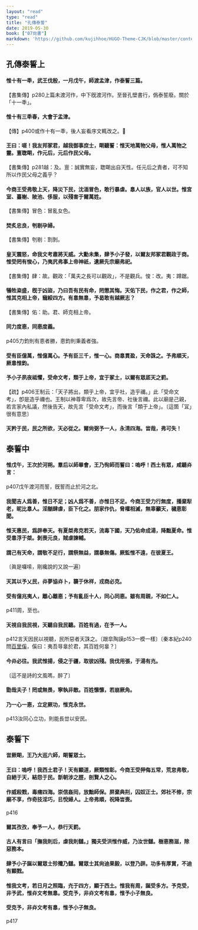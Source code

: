 ```yaml
---
layout: "read"
type: "read"
title: "孔傳泰誓"
date: 2019-05-30
book: ["07尙書"]
markdown: 'https://github.com/kujihhoe/HUGO-Theme-CJK/blob/master/content/read/07-尙書/027-孔傳泰誓.md'
---
```


## 孔傳泰誓上

#### 惟十有一秊，武王伐殷，一月戊午，師渡孟津，作泰誓三篇。

【書集傳】p280上篇未渡河作，中下旣渡河作。至晉孔壁書行，僞泰誓廢。關於「十一秊」。

#### 惟十有三秊春，大會于孟津。

【傳】p400或作十有一秊，後人妄看序文輒改之。

#### 王曰：嗟！我友邦冢君，越我御事庶士，朙聽誓：惟天地萬物父母，惟人萬物之靈。亶聦朙，作元后，元后作民父母。

【書集傳】p281越：及。亶：誠實無妄，聦朙出自天性。任元后之責者，可不知所以作民父母之義乎？

#### 今商王受弗敬上天，降災下民，沈湎冒色，敢行暴虐。辠人以族，官人以世。惟宮室、臺榭、陂池、侈服，以殘害于爾萬姓。

【書集傳】冒色：冒亂女色。

#### 焚炙忠良，刳剔孕婦。

【書集傳】刳剔：割剝。

#### 皇天震怒，命我文考肅將天威。大勳未集，肆予小子發，以爾友邦冢君觀政于商。惟受罔有悛心，乃夷凥弗事上帝神祇，遺厥先宗廟弗祀。

【書集傳】肆：故。觀政：「萬夫之長可以觀政」，不是觀兵。悛：改。夷：蹲踞。

#### 犠牲粢盛，旣于凶盜，乃曰吾有民有命，罔懲其悔。天佑下民，作之君，作之師，惟其克相上帝，寵綏四方。有辠無辠，予曷敢有越厥志？

【書集傳】佑：助。君、師克相上帝。

#### 同力度𢛳，同𢛳度義。

p405力鈞則有𢛳者勝，𢛳鈞則秉義者強。

#### 受有臣億萬，惟億萬心。予有臣三千，惟一心。商辠貫盈，天命誅之。予弗順天，厥辠惟鈞。

#### 予小子夙夜祗懼，受命文考，類于上帝，宜于冢土，以爾有眾厎天之罰。

【疏】p406<v>王制</v>云：「天子將出，類乎上帝，宜乎社，造乎禰。」此「受命文考」，卽是造乎禰也。王制以神尊卑爲次，故先言帝、社後言禰。此以廟是己親，若言家內私議，然後告天，故先言「受命文考」，而後言「類于上帝」。〔這箇「冝」很有意思〕

#### 天矜于民，民之所欲，天必從之。爾尙弼予一人，永淸四海。旹哉，弗可失！

## 泰誓中

#### 惟戊午，王次於河朔。羣后以師畢會，王乃徇師而誓曰：嗚呼！西土有眾，咸聽灷言：

p407戊午渡河而誓，旣誓而止於河之北。

#### 我聞吉人爲善，惟日不足；凶人爲不善，亦惟日不足。今商王受力行無度，播棄犁老，昵比辠人。淫酗肆虐，臣下化之。朋家作仇，脅權相滅，無辜籲天，穢𢛳彰聞。

#### 惟天惠民，爲辟奉天。有夏桀弗克若天，流毒下國，天乃佑命成湯，降黜夏命。惟受辠浮于桀。剝喪元良，賊虐諫輔。

#### 謂己有天命，謂敬不足行，謂祭無益，謂暴無傷。厥監惟不遠，在彼夏王。

〔眞是囉嗦，剛纔說的又說一遍〕

#### 天其以予乂民，灷夢協灷卜，襲于休祥，戎商必克。

#### 受有億兆夷人，離心離𢛳；予有亂臣十人，同心同𢛳。雖有周親，不如仁人。

p411周，至也。

#### 天視自我民視，天聽自我民聽。百姓有過，在予一人。

p412言天因民以視聽，民所惡者天誅之。〔跟<v>皐陶謨</v>p153一模一樣〕〔<v>秦本紀</v>p240問<u>百里傒</u>，傒曰：夷吾㝵辠於君，其百姓何辠？〕

#### 今灷必往。我武惟揚，侵之于疆，取彼凶殘。我伐用張，于湯有灮。

〔這不是詩的文風嗎，醉了〕

#### 勖哉夫子！罔或無畏，寧執非敵。百姓懔懔，若崩厥角。

#### 乃一心一𢛳，立定厥功，惟克永世。

p413汝同心立功，則能長丗以安民。

## 泰誓下

#### 旹厥朙，王乃大巡六師，朙誓眾士。

#### 王曰：嗚呼！我西土君子！天有顯道，厥類惟彰。今商王受狎侮五常，荒怠弗敬，自絕于天，結怨于民。斮朝涉之脛，剖賢人之心。

#### 作威殺戮，毒痡四海。崇信姦囘，放黜師保。屏棄典㓝，囚奴正士。郊社不修，宗廟不享，作奇技淫巧，㠯悅婦人。上帝弗順，祝降旹喪。

p416

#### 爾其孜孜，奉予一人，恭行天罰。

#### 古人有言曰「撫我則后，虐我則讎。」獨夫受洪惟作威，乃汝世讎。樹𢛳務滋，除惡務本。

#### 肆予小子誕以爾眾士殄殲乃讎。爾眾士其尙迪果毅，以登乃辟。功多有厚賞，不迪有顯戮。

#### 惟我文考，若日月之照臨，灮于四方，顯于西土。惟我有周，誕受多方。予克受，非予武，惟灷文考無辠。受克予，非灷文考有辠，惟予小子無良。

#### 受克予，非灷文考有辠，惟予小子無良。

p417
